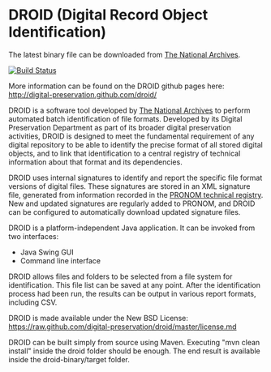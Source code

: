 DROID (Digital Record Object Identification) 
=====
The latest binary file can be downloaded from [The National Archives](http://www.nationalarchives.gov.uk/information-management/projects-and-work/droid.htm "The National Archives website").

[![Build Status](https://secure.travis-ci.org/digital-preservation/droid.png)](http://travis-ci.org/digital-preservation/droid)

More information can be found on the DROID github pages here: http://digital-preservation.github.com/droid/

DROID is a software tool developed by [The National Archives](http://www.nationalarchives.gov.uk/ "The National Archives Website") to perform automated batch identification of file formats. Developed by its Digital Preservation Department as part of its broader digital preservation activities, DROID is designed to meet the fundamental requirement of any digital repository to be able to identify the precise format of all stored digital objects, and to link that identification to a central registry of technical information about that format and its dependencies.

DROID uses internal signatures to identify and report the specific file format versions of digital files. These signatures are stored in an XML signature file, generated from information recorded in the [PRONOM technical registry](http://www.nationalarchives.gov.uk/PRONOM/Default.aspx "PRONOM Technical Registry"). New and updated signatures are regularly added to PRONOM, and DROID can be configured to automatically download updated signature files.

DROID is a platform-independent Java application. It can be invoked from two interfaces:

* Java Swing GUI
* Command line interface

DROID allows files and folders to be selected from a file system for identification. This file list can be saved at any point. After the identification process had been run, the results can be output in various report formats, including CSV.

DROID is made available under the New BSD License: https://raw.github.com/digital-preservation/droid/master/license.md

DROID can be built simply from source using Maven. Executing "mvn clean install" inside the droid folder should be enough. The end result is available inside the droid-binary/target folder.
